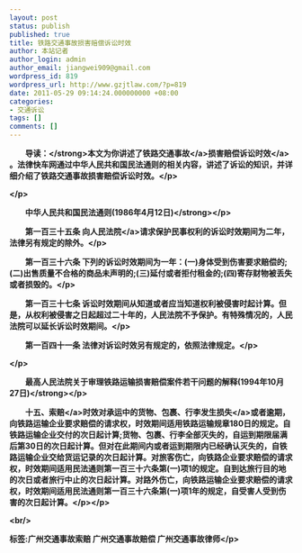 ```yaml
---
layout: post
status: publish
published: true
title: 铁路交通事故损害赔偿诉讼时效
author: 本站记者
author_login: admin
author_email: jiangwei909@gmail.com
wordpress_id: 819
wordpress_url: http://www.gzjtlaw.com/?p=819
date: 2011-05-29 09:14:24.000000000 +08:00
categories:
- 交通诉讼
tags: []
comments: []
---
```

<p><p><strong>　　导读：<&#47;strong>本文为你讲述了铁路<a>交通事故<&#47;a>损害赔偿<a>诉讼时效<&#47;a> 。法律快车网通过中华人民共和国民法通则的相关内容，讲述了诉讼的知识，并详细介绍了铁路交通事故损害赔偿诉讼时效。<&#47;p><p><&#47;p><p><strong>　　中华人民共和国民法通则(1986年4月12日)<&#47;strong><&#47;p><p>　　第一百三十五条 向<a>人民法院<&#47;a>请求保护民事权利的诉讼时效期间为二年，法律另有规定的除外。<&#47;p><p>　　第一百三十六条 下列的诉讼时效期间为一年：(一)身体受到伤害要求赔偿的;(二)出售质量不合格的商品未声明的;(三)延付或者拒付租金的;(四)寄存财物被丢失或者损毁的。<&#47;p><p>　　第一百三十七条 诉讼时效期间从知道或者应当知道权利被侵害时起计算。但是，从权利被侵害之日起超过二十年的，人民法院不予保护。有特殊情况的，人民法院可以延长诉讼时效期间。<&#47;p><p>　　第一百四十一条 法律对诉讼时效另有规定的，依照法律规定。<&#47;p><p><&#47;p><p><strong>　　最高人民法院关于审理铁路运输损害赔偿案件若干问题的解释(1994年10月27日)<&#47;strong><&#47;p><p>　　十五、<a>索赔<&#47;a>时效对承运中的货物、包裹、行李发生<a>损失<&#47;a>或者逾期，向铁路运输企业要求赔偿的请求权，时效期间适用铁路运输规章180日的规定。自铁路运输企业交付的次日起计算;货物、包裹、行李全部灭失的，自运到期限届满后第30日的次日起计算。但对在此期间内或者运到期限内已经确认灭失的，自铁路运输企业交给货运记录的次日起计算。对旅客伤亡，向铁路企业要求赔偿的请求权，时效期间适用民法通则第一百三十六条第(一)项1的规定。自到达旅行目的地的次日或者旅行中止的次日起计算。对路外伤亡，向铁路运输企业要求赔偿的请求权，时效期间适用民法通则第一百三十六条第(一)项1年的规定，自受害人受到伤害的次日起计算。<&#47;p><&#47;p><br&#47;><p>标签:广州交通事故索赔 广州交通事故赔偿 广州交通事故律师<&#47;p>
